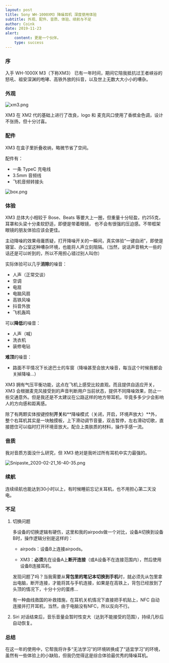 ```yaml
---
layout: post
title: Sony WH-1000XM3 降噪耳机 深度使用体验
subtitle: 外观、配件、音质、体验、续航与不足
author: Coink
date: 2019-11-23
alert: 
    content: 更是一个伙伴。
    type: success
---
```


### 序

入手 WH-1000X M3（下称XM3） 已有一年时间，期间它陪我抵抗过王者峡谷的怒吼、祖安深渊的咆哮、高铁外放的抖音，以及世上无数大大小小的嘈杂。

### 外观

![xm3.png](https://i.loli.net/2020/02/21/AkYKZC59rscRuNf.png)

XM3 在 XM2 代的基础上进行了改良，logo 和 麦克风口使用了香槟金色调，设计不张扬，但十分讨喜。

### 配件

XM3 在盒子里折叠收纳，略微节省了空间。

配件有：

- 一条 TypeC 充电线
- 3.5mm 音频线
- 飞机音频转接头

![box.png](https://i.loli.net/2020/02/21/WbcLk9VKPhpO1MU.png)

### 体验

XM3 总体大小相较于 Bose、Beats 等要大上一圈，但重量十分轻盈，约255克，耳罩和头梁十分柔软舒适，即便是带着眼镜， 也不会有很强的压迫感。不带框架眼镜的朋友体验应该会更佳。

主动降噪的效果毋庸质疑，打开降噪开关的一瞬间，真实体验“一键自闭”，即使是寝室、办公室这种嘈杂环境，也能将人声立刻阻隔。（当然，说话声音稍大一些的话还是可以听到的，所以不用担心错过别人叫你）

实际体验可以几乎**消除**的噪音：

- 人声（正常交谈）
- 空调
- 电扇
- 电脑风扇
- 高铁风噪
- 抖音外放
- 飞机轰鸣

可以**降低**的噪音：

- 人声（喊）
- 洗衣机
- 装修电钻

**难顶**的噪音：

- 路面不平情况下长途巴士的车窗（降噪甚至会放大噪音，每当这个时候我都会关掉降噪...）

XM3 拥有气压平衡功能，这点在飞机上感受比较直观。而且提供自适应开关，XM3 会根据麦克风接受到的声音判断用户当前状态，提供不同降噪效果，防止一些交通意外。但是我还是不太建议在公路这样的地方带耳机，毕竟多多少少会影响人的方向感和距离感。

除了有两颗实体按键控制**开关**和**降噪模式（关闭，开启，环境声放大）**外，整个右耳机其实是一块触摸板，上下滑动调节音量，双击暂停，左右滑动切歌，直接摁住可以临时打开环境音放大。配合上类肤质的材料，操作手感一流。

### 音质

我对音质方面没什么研究，但 XM3 绝对是我听过所有耳机中实力最强的。

![Snipaste_2020-02-21_16-40-35.png](https://i.loli.net/2020/02/21/8j7CIy6cB4AQSRp.png)



### 续航

连续续航也能达到30小时以上，有时候睡前忘记关耳机，也不用担心第二天没电。

### 不足

1. 切换问题

   多设备的切换逻辑有硬伤，这里和我的airpods做一个对比，设备A切换到设备B时，操作逻辑分别是这样的：
   
   - airpods：设备B上连接airpods。
   
   - XM3：**必须**先在设备A上**断开连接**（或A设备不在连接范围内），然后使用设备B连接耳机。
   
   发现问题了吗？当我需要从**背包里的笔记本切换到手机**时，就必须先从包里拿出电脑，断开连接，才能将其与手机连接，如果是在高铁上，背包已经放到了头顶的情况下，十分十分的蛋疼...
   
   有一种曲线救国的补救措施，在耳机关机情况下直接把手机贴上，NFC 自动连接并打开耳机，当然，由于电脑没有NFC，所以反向不行。
   
   

2. Siri 对话结束后，音乐音量会暂时性变大（达到不能接受的范围），持续几秒后自动恢复。

### 总结

在这一年的使用中，它帮我将许多“无法学习”的环境转换成了“适宜学习”的环境，虽然有一些体验上的小缺陷，但我仍觉得这是综合体验最优秀的降噪耳机。